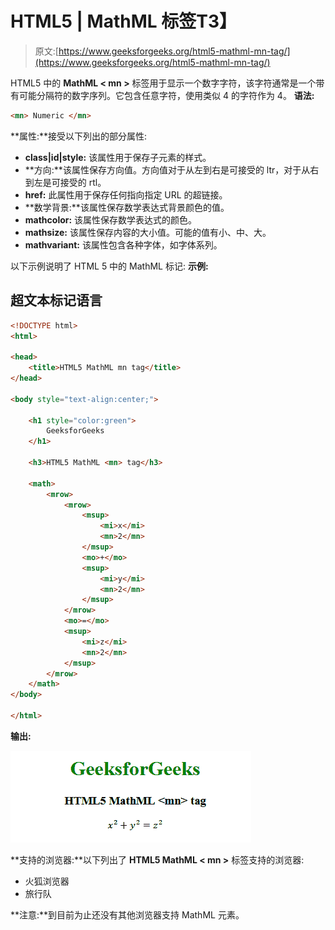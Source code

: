 # HTML5 | MathML <mn>标签</mn>T3】

> 原文:[https://www.geeksforgeeks.org/html5-mathml-mn-tag/](https://www.geeksforgeeks.org/html5-mathml-mn-tag/)

HTML5 中的 **MathML < mn >** 标签用于显示一个数字字符，该字符通常是一个带有可能分隔符的数字序列。它包含任意字符，使用类似 4 的字符作为 4。
**语法:**

```html
<mn> Numeric </mn>
```

**属性:**接受以下列出的部分属性:

*   **class|id|style:** 该属性用于保存子元素的样式。
*   **方向:**该属性保存方向值。方向值对于从左到右是可接受的 ltr，对于从右到左是可接受的 rtl。
*   **href:** 此属性用于保存任何指向指定 URL 的超链接。
*   **数学背景:**该属性保存数学表达式背景颜色的值。
*   **mathcolor:** 该属性保存数学表达式的颜色。
*   **mathsize:** 该属性保存内容的大小值。可能的值有小、中、大。
*   **mathvariant:** 该属性包含各种字体，如字体系列。

以下示例说明了 HTML 5 中的 MathML <mn>标记:
**示例:**</mn> 

## 超文本标记语言

```html
<!DOCTYPE html>
<html>

<head>
    <title>HTML5 MathML mn tag</title>
</head>

<body style="text-align:center;">

    <h1 style="color:green">
        GeeksforGeeks
    </h1>

    <h3>HTML5 MathML <mn> tag</h3>

    <math>
        <mrow>
            <mrow>
                <msup>
                    <mi>x</mi>
                    <mn>2</mn>
                </msup>
                <mo>+</mo>
                <msup>
                    <mi>y</mi>
                    <mn>2</mn>
                </msup>
            </mrow>
            <mo>=</mo>
            <msup>
                <mi>z</mi>
                <mn>2</mn>
            </msup>
        </mrow>
    </math>
</body>

</html>
```

**输出:**

![](img/032d04ada89c197904d7595cf28035f0.png)

**支持的浏览器:**以下列出了 **HTML5 MathML < mn >** 标签支持的浏览器:

*   火狐浏览器
*   旅行队

**注意:**到目前为止还没有其他浏览器支持 MathML 元素。